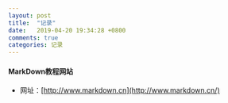```yaml
---
layout: post
title:  "记录"
date:   2019-04-20 19:34:28 +0800
comments: true
categories: 记录
---
```


#### MarkDown教程网站
* 网址：[http://www.markdown.cn](http://www.markdown.cn/)